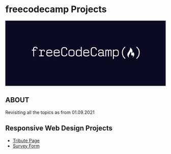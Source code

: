 # freecodecamp Projects

![freecodecamp logo](assets/fcc_logo.png)

## ABOUT
Revisiting all the topics as from 01.09.2021

## Responsive Web Design Projects
- [Tribute Page](https://minku-singh.github.io/freecodecamp/tribute-page/)
- [Survey Form](https://minku-singh.github.io/freecodecamp/survey-form/)